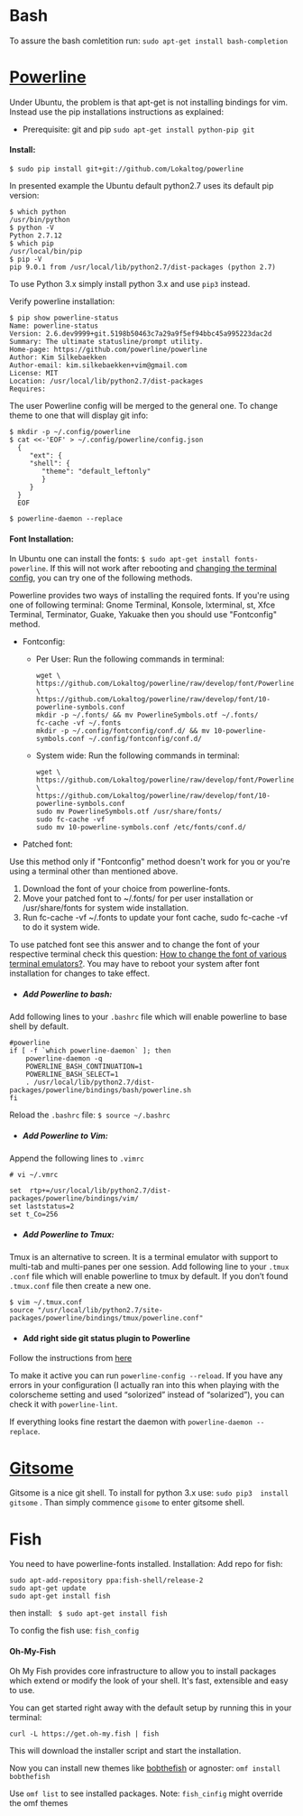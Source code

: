 # Bash

To assure the bash comletition run: `sudo apt-get install bash-completion`

# [Powerline](https://github.com/powerline/powerline)
Under Ubuntu, the problem is that apt-get is not installing bindings for vim.
Instead use the pip installations instructions as explained:

* Prerequisite: git and pip `sudo apt-get install python-pip git`

#### Install:
```$ sudo pip install git+git://github.com/Lokaltog/powerline```

In presented example the Ubuntu default python2.7 uses its default pip  
version:
```
$ which python
/usr/bin/python
$ python -V
Python 2.7.12
$ which pip
/usr/local/bin/pip
$ pip -V
pip 9.0.1 from /usr/local/lib/python2.7/dist-packages (python 2.7)

```
To use Python 3.x simply install python 3.x and use `pip3` instead.

Verify powerline installation:
```
$ pip show powerline-status
Name: powerline-status
Version: 2.6.dev9999+git.5198b50463c7a29a9f5ef94bbc45a995223dac2d
Summary: The ultimate statusline/prompt utility.
Home-page: https://github.com/powerline/powerline
Author: Kim Silkebaekken
Author-email: kim.silkebaekken+vim@gmail.com
License: MIT
Location: /usr/local/lib/python2.7/dist-packages
Requires: 

```

The user Powerline config will be merged to the general one. To change theme 
to one that will display git info:
```
$ mkdir -p ~/.config/powerline
$ cat <<-'EOF' > ~/.config/powerline/config.json
  {
     "ext": {
     "shell": {
        "theme": "default_leftonly"
        }
     }
  }
  EOF

$ powerline-daemon --replace
``` 
#### Font Installation:
In Ubuntu one can install the fonts: `$ sudo apt-get install fonts-powerline`.
If this will not work after rebooting and 
[changing the terminal config](https://askubuntu.com/questions/283830/how-to-change-the-font-of-various-terminal-emulators),
you can try one of the following methods.

Powerline provides two ways of installing the required fonts. If you're using
one of following terminal: Gnome Terminal, Konsole, lxterminal, st, Xfce 
Terminal, Terminator, Guake, Yakuake then you should use "Fontconfig" method.

* Fontconfig: 

  * Per User:
        Run the following commands in terminal:

        wget \
        https://github.com/Lokaltog/powerline/raw/develop/font/PowerlineSymbols.otf \
        https://github.com/Lokaltog/powerline/raw/develop/font/10-powerline-symbols.conf
        mkdir -p ~/.fonts/ && mv PowerlineSymbols.otf ~/.fonts/
        fc-cache -vf ~/.fonts
        mkdir -p ~/.config/fontconfig/conf.d/ && mv 10-powerline-symbols.conf ~/.config/fontconfig/conf.d/

  * System wide:
        Run the following commands in terminal:

        wget \
        https://github.com/Lokaltog/powerline/raw/develop/font/PowerlineSymbols.otf \
        https://github.com/Lokaltog/powerline/raw/develop/font/10-powerline-symbols.conf
        sudo mv PowerlineSymbols.otf /usr/share/fonts/
        sudo fc-cache -vf
        sudo mv 10-powerline-symbols.conf /etc/fonts/conf.d/

* Patched font:

Use this method only if "Fontconfig" method doesn't work for you or you're 
using a terminal other than mentioned above.

   1. Download the font of your choice from powerline-fonts.
   2. Move your patched font to ~/.fonts/ for per user installation or 
   /usr/share/fonts for system wide installation.
   3. Run fc-cache -vf ~/.fonts to update your font cache, sudo fc-cache -vf to
    do it system wide.

To use patched font see this answer and to change the font of your respective
 terminal check this question: [How to change the font of various terminal 
 emulators?](https://askubuntu.com/questions/283830/how-to-change-the-font-of-various-terminal-emulators). You may have to reboot your system after font installation for 
 changes to take effect.

   * ##### Add Powerline to bash:

 Add following lines to your `.bashrc` file which will enable powerline to base shell by default.
```
#powerline
if [ -f `which powerline-daemon` ]; then
	powerline-daemon -q
	POWERLINE_BASH_CONTINUATION=1
	POWERLINE_BASH_SELECT=1
	. /usr/local/lib/python2.7/dist-packages/powerline/bindings/bash/powerline.sh
fi

```
Reload the `.bashrc` file: `$ source ~/.bashrc`

   * ##### Add Powerline to Vim:
Append the following lines to `.vimrc`
```
# vi ~/.vmrc

set  rtp+=/usr/local/lib/python2.7/dist-packages/powerline/bindings/vim/
set laststatus=2
set t_Co=256
```
   * ##### Add Powerline to Tmux:
Tmux is an alternative to screen. It is a terminal emulator with support to 
multi-tab and multi-panes per one session. Add following line to your  `.tmux
.conf` file which will enable powerline to tmux by default. If you don’t 
found `.tmux.conf` file then create a new one.
```
$ vim ~/.tmux.conf
source "/usr/local/lib/python2.7/site-packages/powerline/bindings/tmux/powerline.conf"
``` 
   * #### Add right side git status plugin to Powerline
Follow the instructions from
[here](https://github.com/jaspernbrouwer/powerline-gitstatus)    

To make it active you can run `powerline-config --reload`. If you have any  
errors in your configuration (I actually ran into this when playing with the 
colorscheme setting and used “solorized” instead of “solarized”), you can 
check  it with `powerline-lint`.  

If everything looks fine restart the daemon with `powerline-daemon --replace`.  
# [Gitsome](https://github.com/donnemartin/gitsome#pip-installation)
Gitsome is a nice git shell. To install for python 3.x use: `sudo pip3 
install gitsome` . Than simply commence `gisome` to enter gitsome shell.

# Fish

You need to have powerline-fonts installed. Installation:
Add repo for fish:

```
sudo apt-add-repository ppa:fish-shell/release-2
sudo apt-get update
sudo apt-get install fish
``` 
then install: 
` $ sudo apt-get install fish` 

To config the fish use: `fish_config`
#### Oh-My-Fish
Oh My Fish provides core infrastructure to allow you to install packages 
which extend or modify the look of your shell. It's fast, extensible and 
easy to use.

You can get started right away with the default setup by running this in your
 terminal:

`curl -L https://get.oh-my.fish | fish`

This will download the installer script and start the installation.

Now you can install new themes like [bobthefish](https://github.com/oh-my-fish/theme-bobthefish) 
or agnoster: `omf install bobthefish`

Use `omf list` to see installed packages.  Note: `fish_cinfig` might override
 the omf themes